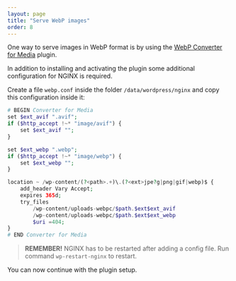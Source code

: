 ```yaml
---
layout: page
title: "Serve WebP images"
order: 8
---
```

One way to serve images in WebP format is by using the [WebP Converter for Media](https://wordpress.org/plugins/webp-converter-for-media) plugin.

In addition to installing and activating the plugin some additional configuration for NGINX is required.

Create a file `webp.conf` inside the folder `/data/wordpress/nginx` and copy this configuration inside it:

```php
# BEGIN Converter for Media
set $ext_avif ".avif";
if ($http_accept !~* "image/avif") {
    set $ext_avif "";
}

set $ext_webp ".webp";
if ($http_accept !~* "image/webp") {
    set $ext_webp "";
}

location ~ /wp-content/(?<path>.+)\.(?<ext>jpe?g|png|gif|webp)$ {
    add_header Vary Accept;
    expires 365d;
    try_files
        /wp-content/uploads-webpc/$path.$ext$ext_avif
        /wp-content/uploads-webpc/$path.$ext$ext_webp
        $uri =404;
}
# END Converter for Media
```

> **REMEMBER!** NGINX has to be restarted after adding a config file. Run command `wp-restart-nginx` to restart.

You can now continue with the plugin setup.

